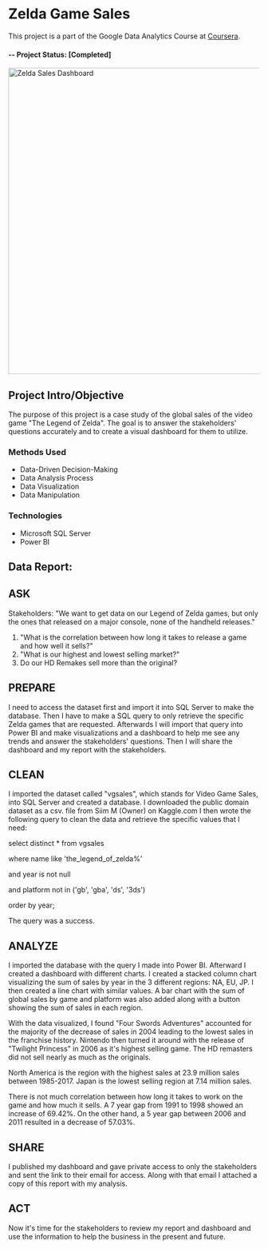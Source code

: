 # Zelda Game Sales
This project is a part of the Google Data Analytics Course at [Coursera]([http://www.codeforsanfrancisco.org](https://www.coursera.org/enroll/google-data-analytics/paidmedia?)).  

#### -- Project Status: [Completed]
<img width="613" alt="Zelda Sales Dashboard" src="https://github.com/wsiso826/Google-Capstone/assets/149908201/f5621247-adf4-46e1-970c-ff6800e9407c">

## Project Intro/Objective
The purpose of this project is a case study of the global sales of the video game "The Legend of Zelda". The goal is to answer the stakeholders' questions accurately and to create a visual dashboard for them to utilize.

### Methods Used
* Data-Driven Decision-Making
* Data Analysis Process
* Data Visualization
* Data Manipulation

### Technologies
* Microsoft SQL Server 
* Power BI 


## Data Report:

## ASK 
Stakeholders: "We want to get data on our Legend of Zelda games, but only the ones that released on a major console, none of the handheld releases."
1) "What is the correlation between how long it takes to release a game and how well it sells?"
2) "What is our highest and lowest selling market?"
3) Do our HD Remakes sell more than the original?

## PREPARE
I need to access the dataset first and import it into SQL Server to make the database. Then I have to make a SQL query to only retrieve the specific Zelda games that are requested. Afterwards I will import that query into Power BI and make visualizations and a dashboard to help me see any trends and answer the stakeholders' questions. Then I will share the dashboard and my report with the stakeholders. 

## CLEAN
I imported the dataset called "vgsales", which stands for Video Game Sales, into SQL Server and created a database. I downloaded the public domain dataset as a csv. file from Siim M (Owner) on Kaggle.com
I then wrote the following query to clean the data and retrieve the specific values that I need:
 
select distinct * from vgsales

where name like 'the_legend_of_zelda%'

and year is not null

and platform not in ('gb', 'gba', 'ds', '3ds')

order by year;

The query was a success.

## ANALYZE
I imported the database with the query I made into Power BI. Afterward I created a dashboard with different charts. 
I created a stacked column chart visualizing the sum of sales by year in the 3 different regions: NA, EU, JP. I then created a line chart with similar values. A bar chart with the sum of global sales by game and platform was also added along with a button showing the sum of sales in each region. 

With the data visualized, I found "Four Swords Adventures" accounted for the majority of the decrease of sales in 2004 leading to the lowest sales in the franchise history. Nintendo then turned it around with the release of "Twilight Princess" in 2006 as it's highest selling game. The HD remasters did not sell nearly as much as the originals. 

North America is the region with the highest sales at 23.9 million sales between 1985-2017. Japan is the lowest selling region at 7.14 million sales. 

There is not much correlation between how long it takes to work on the game and how much it sells. A 7 year gap from 1991 to 1998 showed an increase of 69.42%. On the other hand, a 5 year gap between 2006 and 2011 resulted in a decrease of 57.03%.

## SHARE
I published my dashboard and gave private access to only the stakeholders and sent the link to their email for access. Along with that email I attached a copy of this report with my analysis. 

## ACT
Now it's time for the stakeholders to review my report and dashboard and use the information to help the business in the present and future. 
